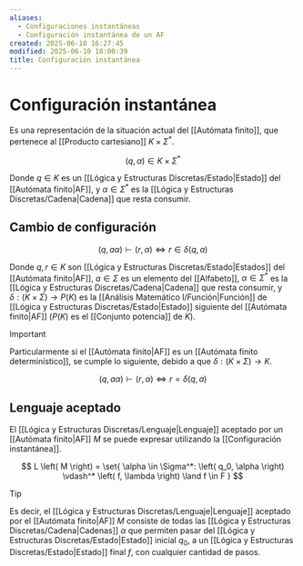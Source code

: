 ```yaml
---
aliases:
  - Configuraciones instantáneas
  - Configuración instantánea de un AF
created: 2025-06-10 16:27:45
modified: 2025-06-10 18:00:39
title: Configuración instantánea
---
```


# Configuración instantánea

Es una representación de la situación actual del [[Autómata finito]], que pertenece al [[Producto cartesiano]] $K \times \Sigma^*$.

$$
\left( q, \alpha \right) \in K \times \Sigma^*
$$

Donde $q \in K$ es un [[Lógica y Estructuras Discretas/Estado|Estado]] del [[Autómata finito|AF]], y $\alpha \in \Sigma^*$ es la [[Lógica y Estructuras Discretas/Cadena|Cadena]] que resta consumir.

## Cambio de configuración

$$
\left( q, a\alpha \right) \vdash \left( r, \alpha \right)
\Leftrightarrow
r \in \delta \left( q, a \right)
$$

Donde $q, r \in K$ son [[Lógica y Estructuras Discretas/Estado|Estados]] del [[Autómata finito|AF]], $a \in \Sigma$ es un elemento del [[Alfabeto]], $\alpha \in \Sigma^*$ es la [[Lógica y Estructuras Discretas/Cadena|Cadena]] que resta consumir, y $\delta: \left( K \times \Sigma \right) \to P(K)$ es la [[Análisis Matemático I/Función|Función]] de [[Lógica y Estructuras Discretas/Estado|Estado]] siguiente del [[Autómata finito|AF]] ($P(K)$ es el [[Conjunto potencia]] de $K$).

> [!important]
> Particularmente si el [[Autómata finito|AF]] es un [[Autómata finito determinístico]], se cumple lo siguiente, debido a que $\delta: \left( K \times \Sigma \right) \to K$.
>
> $$
> \left( q, a\alpha \right) \vdash \left( r, \alpha \right)
> \Leftrightarrow
> r = \delta \left( q, a \right)
> $$

## Lenguaje aceptado

El [[Lógica y Estructuras Discretas/Lenguaje|Lenguaje]] aceptado por un [[Autómata finito|AF]] $M$ se puede expresar utilizando la [[Configuración instantánea]].

$$
L \left( M \right) =
\set{ \alpha \in \Sigma^*: \left( q_0, \alpha \right) \vdash^* \left( f, \lambda \right) \land f \in F }
$$

> [!tip]
> Es decir, el [[Lógica y Estructuras Discretas/Lenguaje|Lenguaje]] aceptado por el [[Autómata finito|AF]] $M$ consiste de todas las [[Lógica y Estructuras Discretas/Cadena|Cadenas]] $\alpha$ que permiten pasar del [[Lógica y Estructuras Discretas/Estado|Estado]] inicial $q_0$, a un [[Lógica y Estructuras Discretas/Estado|Estado]] final $f$, con cualquier cantidad de pasos.
